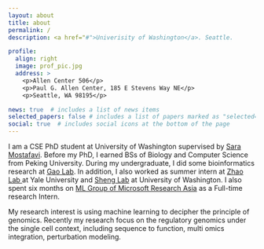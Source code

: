 ```yaml
---
layout: about
title: about
permalink: /
description: <a href="#">Univerisity of Washington</a>. Seattle.

profile:
  align: right
  image: prof_pic.jpg
  address: >
    <p>Allen Center 506</p>
    <p>Paul G. Allen Center, 185 E Stevens Way NE</p>
    <p>Seattle, WA 98195</p>

news: true  # includes a list of news items
selected_papers: false # includes a list of papers marked as "selected={true}"
social: true  # includes social icons at the bottom of the page
---
```


I am a CSE PhD student at University of Washington supervised by [Sara Mostafavi](http://saramostafavi.github.io). Before my PhD, I earned BSs of Biology and Computer Science from Peking University. During my undergraduate, I did some bioinformatics research at [Gao Lab](http://www.gao-lab.org/index.php/en/home/). In addition, I also worked as summer intern at [Zhao Lab ](http://zhaocenter.org) at Yale University and [Sheng Lab](https://homes.cs.washington.edu/~swang/) at University of Washington. I also spent six months on [ML Group of Microsoft Research Asia](https://www.microsoft.com/en-us/research/group/machine-learning-research-group/) as a Full-time research Intern. 


My research interest is using machine learning to decipher the principle of genomics. Recently my research focus on the regulatory genomics under the single cell context, including sequence to function, multi omics integration, perturbation modeling. 

<!-- 
Tell the world about yourself. Link to your favorite [subreddit](http://reddit.com). You can put a picture in, too. The code is already in, just name your picture `prof_pic.jpg` and put it in the `img/` folder. -->

<!-- Put your address / P.O. box / other info right below your picture. You can also disable any these elements by editing `profile` property of the YAML header of your `_pages/about.md`. Edit `_bibliography/papers.bib` and Jekyll will render your [publications page](/al-folio/publications/) automatically. -->

<!-- Link to your social media connections, too. This theme is set up to use [Font Awesome icons](http://fortawesome.github.io/Font-Awesome/) and [Academicons](https://jpswalsh.github.io/academicons/), like the ones below. Add your Facebook, Twitter, LinkedIn, Google Scholar, or just disable all of them. -->
